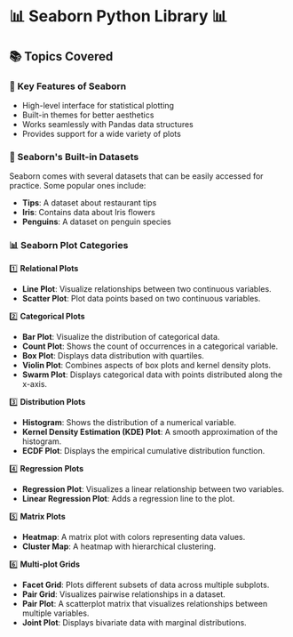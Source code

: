 # 📊 Seaborn Python Library 📊

## 📚 Topics Covered

### 📝 Key Features of Seaborn
- High-level interface for statistical plotting
- Built-in themes for better aesthetics
- Works seamlessly with Pandas data structures
- Provides support for a wide variety of plots

### 📑 Seaborn's Built-in Datasets
Seaborn comes with several datasets that can be easily accessed for practice. Some popular ones include:
- **Tips**: A dataset about restaurant tips
- **Iris**: Contains data about Iris flowers
- **Penguins**: A dataset on penguin species

### 📊 Seaborn Plot Categories

1️⃣ **Relational Plots**  
   - **Line Plot**: Visualize relationships between two continuous variables.  
   - **Scatter Plot**: Plot data points based on two continuous variables.

2️⃣ **Categorical Plots**  
   - **Bar Plot**: Visualize the distribution of categorical data.  
   - **Count Plot**: Shows the count of occurrences in a categorical variable.  
   - **Box Plot**: Displays data distribution with quartiles.  
   - **Violin Plot**: Combines aspects of box plots and kernel density plots.  
   - **Swarm Plot**: Displays categorical data with points distributed along the x-axis.

3️⃣ **Distribution Plots**  
   - **Histogram**: Shows the distribution of a numerical variable.  
   - **Kernel Density Estimation (KDE) Plot**: A smooth approximation of the histogram.  
   - **ECDF Plot**: Displays the empirical cumulative distribution function.

4️⃣ **Regression Plots**  
   - **Regression Plot**: Visualizes a linear relationship between two variables.  
   - **Linear Regression Plot**: Adds a regression line to the plot.

5️⃣ **Matrix Plots**  
   - **Heatmap**: A matrix plot with colors representing data values.  
   - **Cluster Map**: A heatmap with hierarchical clustering.

6️⃣ **Multi-plot Grids**  
   - **Facet Grid**: Plots different subsets of data across multiple subplots.  
   - **Pair Grid**: Visualizes pairwise relationships in a dataset.  
   - **Pair Plot**: A scatterplot matrix that visualizes relationships between multiple variables.  
   - **Joint Plot**: Displays bivariate data with marginal distributions.
